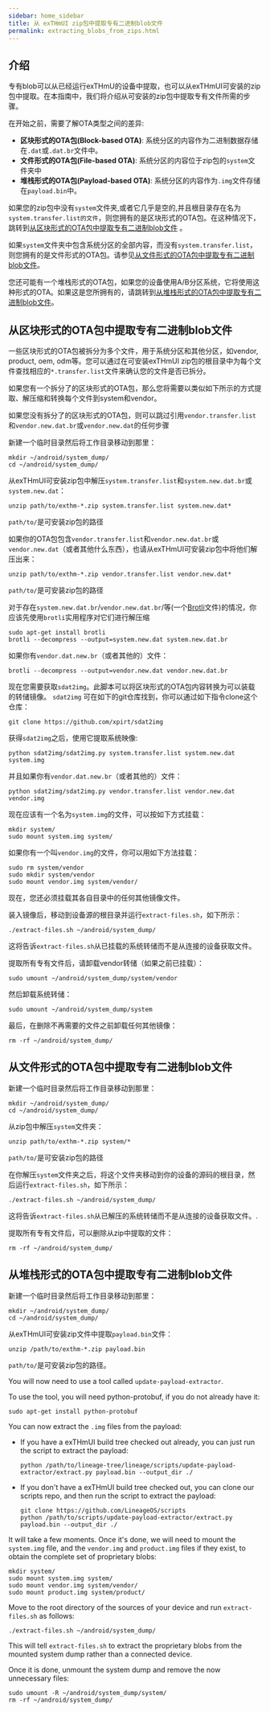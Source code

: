 ```yaml
---
sidebar: home_sidebar
title: 从 exTHmUI zip包中提取专有二进制blob文件
permalink: extracting_blobs_from_zips.html
---
```

## 介绍

专有blob可以从已经运行exTHmU的设备中提取，也可以从exTHmUI可安装的zip包中提取。在本指南中，我们将介绍从可安装的zip包中提取专有文件所需的步骤。

在开始之前，需要了解OTA类型之间的差异:

* **区块形式的OTA包(Block-based OTA)**: 系统分区的内容作为二进制数据存储在`.dat`或`.dat.br`文件中。
* **文件形式的OTA包(File-based OTA)**: 系统分区的内容位于zip包的`system`文件夹中
* **堆栈形式的OTA包(Payload-based OTA)**: 系统分区的内容作为`.img`文件存储在`payload.bin`中。

如果您的zip包中没有`system`文件夹,或者它几乎是空的,并且根目录存在名为`system.transfer.list的文件`，则您拥有的是区块形式的OTA包。在这种情况下，跳转到[从区块形式的OTA包中提取专有二进制blob文件](#从区块形式的OTA包中提取专有二进制blob文件) 。

如果`system`文件夹中包含系统分区的全部内容，而没有`system.transfer.list`，则您拥有的是文件形式的OTA包。请参见[从文件形式的OTA包中提取专有二进制blob文件](#从文件形式的OTA包中提取专有二进制blob文件)。

您还可能有一个堆栈形式的OTA包，如果您的设备使用A/B分区系统，它将使用这种形式的OTA。如果这是您所拥有的，请跳转到[从堆栈形式的OTA包中提取专有二进制blob文件](#从堆栈形式的OTA包中提取专有二进制blob文件)。

## 从区块形式的OTA包中提取专有二进制blob文件

一些区块形式的OTA包被拆分为多个文件，用于系统分区和其他分区，如vendor, product, oem, odm等。您可以通过在可安装exTHmUI zip包的根目录中为每个文件查找相应的`*.transfer.list`文件来确认您的文件是否已拆分。

如果您有一个拆分了的区块形式的OTA包，那么您将需要以类似如下所示的方式提取、解压缩和转换每个文件到system和vendor。

如果您没有拆分了的区块形式的OTA包，则可以跳过引用`vendor.transfer.list`和`vendor.new.dat.br`或`vendor.new.dat`的任何步骤

新建一个临时目录然后将工作目录移动到那里：

```
mkdir ~/android/system_dump/
cd ~/android/system_dump/
```

从exTHmUI可安装zip包中解压`system.transfer.list`和`system.new.dat.br`或`system.new.dat`：

```
unzip path/to/exthm-*.zip system.transfer.list system.new.dat*
```
`path/to/`是可安装zip包的路径

如果你的OTA包包含`vendor.transfer.list`和`vendor.new.dat.br`或`vendor.new.dat`（或者其他什么东西），也请从exTHmUI可安装zip包中将他们解压出来：

```
unzip path/to/exthm-*.zip vendor.transfer.list vendor.new.dat*
```
`path/to/`是可安装zip包的路径

对于存在`system.new.dat.br`/`vendor.new.dat.br`/等(一个[Brotli](https://zh.wikipedia.org/wiki/Brotli)文件)的情况，你应该先使用`brotli`实用程序对它们进行解压缩

```
sudo apt-get install brotli
brotli --decompress --output=system.new.dat system.new.dat.br
```

如果你有`vendor.dat.new.br`（或者其他的）文件：

```
brotli --decompress --output=vendor.new.dat vendor.new.dat.br
```

现在您需要获取`sdat2img`。此脚本可以将区块形式的OTA包内容转换为可以装载的转储镜像。 `sdat2img` 可在如下的git仓库找到，你可以通过如下指令clone这个仓库：

```
git clone https://github.com/xpirt/sdat2img
```

获得`sdat2img`之后，使用它提取系统映像:

```
python sdat2img/sdat2img.py system.transfer.list system.new.dat system.img
```

并且如果你有`vendor.dat.new.br`（或者其他的）文件：

```
python sdat2img/sdat2img.py vendor.transfer.list vendor.new.dat vendor.img
```

现在应该有一个名为`system.img`的文件，可以按如下方式挂载：

```
mkdir system/
sudo mount system.img system/
```

如果你有一个叫`vendor.img`的文件，你可以用如下方法挂载：

```
sudo rm system/vendor
sudo mkdir system/vendor
sudo mount vendor.img system/vendor/
```

现在，您还必须挂载其各自目录中的任何其他镜像文件。

装入镜像后，移动到设备源的根目录并运行`extract-files.sh`，如下所示：

```
./extract-files.sh ~/android/system_dump/
```

这将告诉`extract-files.sh`从已挂载的系统转储而不是从连接的设备获取文件。

提取所有专有文件后，请卸载vendor转储（如果之前已挂载）：

```
sudo umount ~/android/system_dump/system/vendor
```

然后卸载系统转储：

```
sudo umount ~/android/system_dump/system

```

最后，在删除不再需要的文件之前卸载任何其他镜像：

```
rm -rf ~/android/system_dump/
```

## 从文件形式的OTA包中提取专有二进制blob文件

新建一个临时目录然后将工作目录移动到那里：

```
mkdir ~/android/system_dump/
cd ~/android/system_dump/
```

从zip包中解压`system`文件夹：
```
unzip path/to/exthm-*.zip system/*
```
`path/to/`是可安装zip包的路径

在你解压`system`文件夹之后，将这个文件夹移动到你的设备的源码的根目录，然后运行`extract-files.sh`，如下所示：

```
./extract-files.sh ~/android/system_dump/
```
这将告诉`extract-files.sh`从已解压的系统转储而不是从连接的设备获取文件。.

提取所有专有文件后，可以删除从zip中提取的文件：

```
rm -rf ~/android/system_dump/
```

## 从堆栈形式的OTA包中提取专有二进制blob文件

新建一个临时目录然后将工作目录移动到那里：

```
mkdir ~/android/system_dump/
cd ~/android/system_dump/
```

从exTHmUI可安装zip文件中提取`payload.bin`文件： 

```
unzip /path/to/exthm-*.zip payload.bin
```

`path/to/`是可安装zip包的路径。

You will now need to use a tool called `update-payload-extractor`.

To use the tool, you will need python-protobuf, if you do not already have it:

```
sudo apt-get install python-protobuf
```

You can now extract the `.img` files from the payload:

* If you have a exTHmUI build tree checked out already, you can just run the script to extract the payload:
  ```
  python /path/to/lineage-tree/lineage/scripts/update-payload-extractor/extract.py payload.bin --output_dir ./
  ```

* If you don't have a exTHmUI build tree checked out, you can clone our scripts repo, and then run the script to extract the payload:
  ```
  git clone https://github.com/LineageOS/scripts
  python /path/to/scripts/update-payload-extractor/extract.py payload.bin --output_dir ./
  ```

It will take a few moments. Once it's done, we will need to mount the `system.img` file, and the `vendor.img` and `product.img` files if they exist, to obtain the complete set of proprietary blobs:

```
mkdir system/
sudo mount system.img system/
sudo mount vendor.img system/vendor/
sudo mount product.img system/product/
```

Move to the root directory of the sources of your device and run `extract-files.sh` as follows:

```
./extract-files.sh ~/android/system_dump/
```

This will tell `extract-files.sh` to extract the proprietary blobs from the mounted system dump rather than a connected device.

Once it is done, unmount the system dump and remove the now unnecessary files:

```
sudo umount -R ~/android/system_dump/system/
rm -rf ~/android/system_dump/
```
